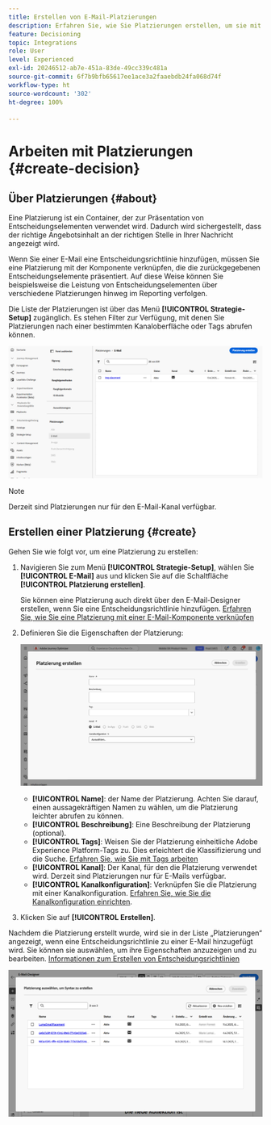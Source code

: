 ```yaml
---
title: Erstellen von E-Mail-Platzierungen
description: Erfahren Sie, wie Sie Platzierungen erstellen, um sie mit Entscheidungsrichtlinien in E-Mails zu verknüpfen.
feature: Decisioning
topic: Integrations
role: User
level: Experienced
exl-id: 20246512-ab7e-451a-83de-49cc339c481a
source-git-commit: 6f7b9bfb65617ee1ace3a2faaebdb24fa068d74f
workflow-type: ht
source-wordcount: '302'
ht-degree: 100%

---
```


# Arbeiten mit Platzierungen {#create-decision}

## Über Platzierungen {#about}

Eine Platzierung ist ein Container, der zur Präsentation von Entscheidungselementen verwendet wird. Dadurch wird sichergestellt, dass der richtige Angebotsinhalt an der richtigen Stelle in Ihrer Nachricht angezeigt wird.

Wenn Sie einer E-Mail eine Entscheidungsrichtlinie hinzufügen, müssen Sie eine Platzierung mit der Komponente verknüpfen, die die zurückgegebenen Entscheidungselemente präsentiert. Auf diese Weise können Sie beispielsweise die Leistung von Entscheidungselementen über verschiedene Platzierungen hinweg im Reporting verfolgen.

Die Liste der Platzierungen ist über das Menü **[!UICONTROL Strategie-Setup]** zugänglich. Es stehen Filter zur Verfügung, mit denen Sie Platzierungen nach einer bestimmten Kanaloberfläche oder Tags abrufen können.

![](assets/placements-list.png)

>[!NOTE]
>
>Derzeit sind Platzierungen nur für den E-Mail-Kanal verfügbar.

## Erstellen einer Platzierung {#create}

Gehen Sie wie folgt vor, um eine Platzierung zu erstellen:

1. Navigieren Sie zum Menü **[!UICONTROL Strategie-Setup]**, wählen Sie **[!UICONTROL E-Mail]** aus und klicken Sie auf die Schaltfläche **[!UICONTROL Platzierung erstellen]**.

   Sie können eine Platzierung auch direkt über den E-Mail-Designer erstellen, wenn Sie eine Entscheidungsrichtlinie hinzufügen. [Erfahren Sie, wie Sie eine Platzierung mit einer E-Mail-Komponente verknüpfen](../experience-decisioning/create-decision.md#save)

1. Definieren Sie die Eigenschaften der Platzierung:

   ![](assets/placement-create.png)

   * **[!UICONTROL Name]**: der Name der Platzierung. Achten Sie darauf, einen aussagekräftigen Namen zu wählen, um die Platzierung leichter abrufen zu können.
   * **[!UICONTROL Beschreibung]**: Eine Beschreibung der Platzierung (optional).
   * **[!UICONTROL Tags]**: Weisen Sie der Platzierung einheitliche Adobe Experience Platform-Tags zu. Dies erleichtert die Klassifizierung und die Suche. [Erfahren Sie, wie Sie mit Tags arbeiten](../start/search-filter-categorize.md#tags)
   * **[!UICONTROL Kanal]**: Der Kanal, für den die Platzierung verwendet wird. Derzeit sind Platzierungen nur für E-Mails verfügbar.
   * **[!UICONTROL Kanalkonfiguration]**: Verknüpfen Sie die Platzierung mit einer Kanalkonfiguration. [Erfahren Sie, wie Sie die Kanalkonfiguration einrichten](../configuration/channel-surfaces.md).

1. Klicken Sie auf **[!UICONTROL Erstellen]**.

Nachdem die Platzierung erstellt wurde, wird sie in der Liste „Platzierungen“ angezeigt, wenn eine Entscheidungsrichtlinie zu einer E-Mail hinzugefügt wird. Sie können sie auswählen, um ihre Eigenschaften anzuzeigen und zu bearbeiten. [Informationen zum Erstellen von Entscheidungsrichtlinien](../experience-decisioning/create-decision.md)

![](assets/placement-list.png)
